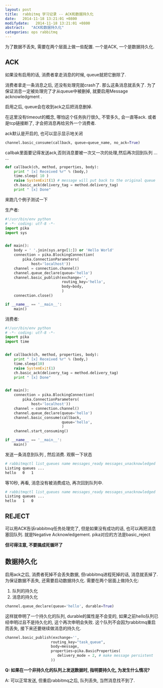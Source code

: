 ```yaml
---
layout: post
title:  rabbitmq 学习记录 -- ACK和数据持久化
date:   2014-11-18 13:21:01 +0800
modifydate:   2014-11-18 13:21:01 +0800
abstract:   "ACK和数据持久化"
categories: ops rabbitmq
---
```

为了数据不丢失, 需要在两个层面上做一些配置. 一个是ACK, 一个是数据持久化.

## ACK

如果没有启用的话, 消费者拿走消息的时候, queue就把它删除了.

消费者拿走一条消息之后, 还没有处理完就crash了. 那么这条消息就丢失了. 为了保证消息一定被处理完了才从queue中被删掉, 就要启用Message acknowledgment .

启用之后, queue会在收到ack之后把消息删掉. 

在这里没有timeout的概念, 哪怕这个任务执行很久, 不管多久, 会一直等ack. 或者是tcp链接断了, 才会把消息再给另外一个消费者.

ack默认是开启的, 也可以显示显示地关闭

```py
channel.basic_consume(callback, queue=queue_name, no_ack=True) 
```


callbak里面要记得发送ack,否则消息要被一次又一次的处理,然后再次回到队列 ... ...

```py
def callback(ch, method, properties, body):
    print " [x] Received %r" % (body,)
    time.sleep( 10 )
    raise SystemExit(1) # message will put back to the original queue
    ch.basic_ack(delivery_tag = method.delivery_tag)
    print " [x] Done"
```

来跑几个例子测试一下

生产者:

```py
#!/usr/bin/env python
# -*- coding: utf-8 -*-
import pika
import sys


def main():
    body = ' '.join(sys.argv[1:]) or 'Hello World'
    connection = pika.BlockingConnection(
        pika.ConnectionParameters(
            host='localhost'))
    channel = connection.channel()
    channel.queue_declare(queue='hello')
    channel.basic_publish(exchange='',
                          routing_key='hello',
                          body=body,
                          )
    connection.close()

if __name__ == '__main__':
    main()
```

消费者:

```py
#!/usr/bin/env python
# -*- coding: utf-8 -*-
import pika
import time


def callback(ch, method, properties, body):
    print " [x] Received %r" % (body,)
    time.sleep(10)
    raise SystemExit(1)
    ch.basic_ack(delivery_tag = method.delivery_tag)
    print " [x] Done"


def main():
    connection = pika.BlockingConnection(
        pika.ConnectionParameters(
            host='localhost'))
    channel = connection.channel()
    channel.queue_declare(queue='hello')
    channel.basic_consume(callback,
                          queue='hello',
                          )
    channel.start_consuming()

if __name__ == '__main__':
    main()
```


发送一条消息到队列 , 然后消费. 观察一下状态 

```sh
# rabbitmqctl list_queues name messages_ready messages_unacknowledged
Listing queues ...
hello	0	1
```

等10秒, 再看, 消息没有被消费成功, 再次回到队列中.

```sh
# rabbitmqctl list_queues name messages_ready messages_unacknowledged
Listing queues ...
hello	1	0
```


## REJECT

可以用ACK告诉rabbitmq任务处理完了, 但是如果没有成功的话, 也可以再把消息塞回队列. 就是Negative Acknowledgement. pika对应的方法是basic_reject

**但可得注意, 不要搞成死循环了**


## 数据持久化
启用ack之后, 消费者死掉不会丢失数据, 但rabbitmq进程死掉的话, 消息就丢掉了. 为保证数据不丢失, 还需要启动数据持久化.
需要在两个层面上做持久化:
1. 队列的持久化
2. 消息的持久化

```py
channel.queue_declare(queue='hello', durable=True)
```
  
这样就申明了一个持久化的队列, durable的属性是不会变的, 如果之前hello队列已经申明过且不是持久化的, 这个再次申明会失败.
这个队列不会因为rabbitmq重启而丢失, 接下来还要继续做消息的持久化.

```py
channel.basic_publish(exchange='',
                     routing_key="task_queue",
                     body=message,
                     properties=pika.BasicProperties(
                        delivery_mode = 2, # make message persistent
                     ))
```

**Q: 如果在一个非持久化的队列上发送数据时, 指明要持久化, 为发生什么情况?**

A:  可以正常发送, 但重启rabbitmq之后, 队列丢失, 当然消息找不到了.
